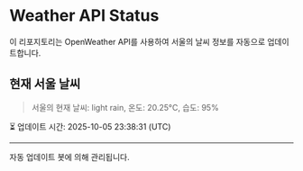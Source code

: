 
# Weather API Status

이 리포지토리는 OpenWeather API를 사용하여 서울의 날씨 정보를 자동으로 업데이트합니다.

## 현재 서울 날씨
> 서울의 현재 날씨: light rain, 온도: 20.25°C, 습도: 95%

⏳ 업데이트 시간: 2025-10-05 23:38:31 (UTC)

---
자동 업데이트 봇에 의해 관리됩니다.
